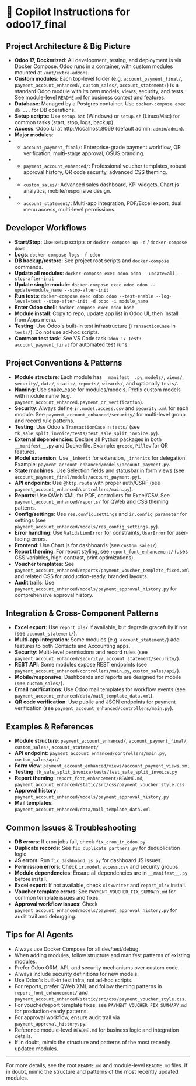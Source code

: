 
# 🧠 Copilot Instructions for odoo17_final

## Project Architecture & Big Picture
+ **Odoo 17, Dockerized**: All development, testing, and deployment is via Docker Compose. Odoo runs in a container, with custom modules mounted at `/mnt/extra-addons`.
+ **Custom modules**: Each top-level folder (e.g. `account_payment_final/`, `payment_account_enhanced/`, `custom_sales/`, `account_statement/`) is a standard Odoo module with its own models, views, security, and tests. See module-level `README.md` for business context and features.
+ **Database**: Managed by a Postgres container. Use `docker-compose exec db ...` for DB operations.
+ **Setup scripts**: Use `setup.bat` (Windows) or `setup.sh` (Linux/Mac) for common tasks (start, stop, logs, backup).
+ **Access**: Odoo UI at http://localhost:8069 (default admin: `admin`/`admin`).
+ **Major modules**:
+   - `account_payment_final/`: Enterprise-grade payment workflow, QR verification, multi-stage approval, OSUS branding.
+   - `payment_account_enhanced/`: Professional voucher templates, robust approval history, QR code security, advanced CSS theming.
+   - `custom_sales/`: Advanced sales dashboard, KPI widgets, Chart.js analytics, mobile/responsive design.
+   - `account_statement/`: Multi-app integration, PDF/Excel export, dual menu access, multi-level permissions.

## Developer Workflows
+ **Start/Stop**: Use setup scripts or `docker-compose up -d` / `docker-compose down`.
+ **Logs**: `docker-compose logs -f odoo`
+ **DB backup/restore**: See project root scripts and `docker-compose` commands.
+ **Update all modules**: `docker-compose exec odoo odoo --update=all --stop-after-init`
+ **Update single module**: `docker-compose exec odoo odoo --update=module_name --stop-after-init`
+ **Run tests**: `docker-compose exec odoo odoo --test-enable --log-level=test --stop-after-init -d odoo -i module_name`
+ **Enter Odoo shell**: `docker-compose exec odoo bash`
+ **Module install**: Copy to repo, update app list in Odoo UI, then install from Apps menu.
+ **Testing**: Use Odoo's built-in test infrastructure (`TransactionCase` in `tests/`). Do not use ad-hoc scripts.
+ **Common test task**: See VS Code task `Odoo 17 Test: account_payment_final` for automated test runs.

## Project Conventions & Patterns
+ **Module structure**: Each module has `__manifest__.py`, `models/`, `views/`, `security/`, `data/`, `static/`, `reports/`, `wizards/`, and optionally `tests/`.
+ **Naming**: Use snake_case for modules/models. Prefix custom models with module name (e.g. `payment_account_enhanced.payment_qr_verification`).
+ **Security**: Always define `ir.model.access.csv` and `security.xml` for each module. See `payment_account_enhanced/security/` for multi-level group and record rule patterns.
+ **Testing**: Use Odoo's `TransactionCase` in `tests/` (see `tk_sale_split_invoice/tests/test_sale_split_invoice.py`).
+ **External dependencies**: Declare all Python packages in both `__manifest__.py` and Dockerfile. Example: `qrcode`, `Pillow` for QR features.
+ **Model extension**: Use `_inherit` for extension, `_inherits` for delegation. Example: `payment_account_enhanced/models/account_payment.py`.
+ **State machines**: Use Selection fields and statusbar in form views (see `account_payment_final/models/account_payment.py`).
+ **API endpoints**: Use `@http.route` with proper auth/CSRF (see `payment_account_enhanced/controllers/main.py`).
+ **Reports**: Use QWeb XML for PDF, controllers for Excel/CSV. See `payment_account_enhanced/reports/` for QWeb and CSS theming patterns.
+ **Config/settings**: Use `res.config.settings` and `ir.config_parameter` for settings (see `payment_account_enhanced/models/res_config_settings.py`).
+ **Error handling**: Use `ValidationError` for constraints, `UserError` for user-facing errors.
+ **Frontend**: Use Chart.js for dashboards (see `custom_sales/`).
+ **Report theming**: For report styling, see `report_font_enhancement/` (uses CSS variables, high-contrast, print optimizations).
+ **Voucher templates**: See `payment_account_enhanced/reports/payment_voucher_template_fixed.xml` and related CSS for production-ready, branded layouts.
+ **Audit trails**: Use `payment_account_enhanced/models/payment_approval_history.py` for comprehensive approval history.

## Integration & Cross-Component Patterns
+ **Excel export**: Use `report_xlsx` if available, but degrade gracefully if not (see `account_statement/`).
+ **Multi-app integration**: Some modules (e.g. `account_statement/`) add features to both Contacts and Accounting apps.
+ **Security**: Multi-level permissions and record rules (see `payment_account_enhanced/security/`, `account_statement/security/`).
+ **REST API**: Some modules expose REST endpoints (see `payment_account_enhanced/controllers/main.py`, `custom_sales/api/`).
+ **Mobile/responsive**: Dashboards and reports are designed for mobile (see `custom_sales/`).
+ **Email notifications**: Use Odoo mail templates for workflow events (see `payment_account_enhanced/data/mail_template_data.xml`).
+ **QR code verification**: Use public and JSON endpoints for payment verification (see `payment_account_enhanced/controllers/main.py`).

## Examples & References
+ **Module structure**: `payment_account_enhanced/`, `account_payment_final/`, `custom_sales/`, `account_statement/`
+ **API endpoint**: `payment_account_enhanced/controllers/main.py`, `custom_sales/api/`
+ **Form view**: `payment_account_enhanced/views/account_payment_views.xml`
+ **Testing**: `tk_sale_split_invoice/tests/test_sale_split_invoice.py`
+ **Report theming**: `report_font_enhancement/README.md`, `payment_account_enhanced/static/src/css/payment_voucher_style.css`
+ **Approval history**: `payment_account_enhanced/models/payment_approval_history.py`
+ **Mail templates**: `payment_account_enhanced/data/mail_template_data.xml`

## Common Issues & Troubleshooting
+ **DB errors**: If cron jobs fail, check `fix_cron_in_odoo.py`.
+ **Duplicate records**: See `fix_duplicate_partners.py` for deduplication logic.
+ **JS errors**: Run `fix_dashboard_js.py` for dashboard JS issues.
+ **Permission errors**: Check `ir.model.access.csv` and security groups.
+ **Module dependencies**: Ensure all dependencies are in `__manifest__.py` before install.
+ **Excel export**: If not available, check `xlsxwriter` and `report_xlsx` install.
+ **Voucher template errors**: See `PAYMENT_VOUCHER_FIX_SUMMARY.md` for common template issues and fixes.
+ **Approval workflow issues**: Check `payment_account_enhanced/models/payment_approval_history.py` for audit trail and debugging.

## Tips for AI Agents
+ Always use Docker Compose for all dev/test/debug.
+ When adding modules, follow structure and manifest patterns of existing modules.
+ Prefer Odoo ORM, API, and security mechanisms over custom code.
+ Always include security definitions for new models.
+ Use Odoo's built-in test infra, not ad-hoc scripts.
+ For reports, prefer QWeb XML and follow theming patterns in `report_font_enhancement/` and `payment_account_enhanced/static/src/css/payment_voucher_style.css`.
+ For voucher/report template fixes, see `PAYMENT_VOUCHER_FIX_SUMMARY.md` for production-ready patterns.
+ For approval workflow, ensure audit trail via `payment_approval_history.py`.
+ Reference module-level `README.md` for business logic and integration details.
+ If in doubt, mimic the structure and patterns of the most recently updated modules.

---

For more details, see the root `README.md` and module-level `README.md` files. If in doubt, mimic the structure and patterns of the most recently updated modules.
